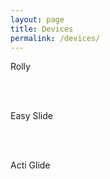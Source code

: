 ```yaml
---
layout: page
title: Devices
permalink: /devices/
---
```

<!-- Include the CSS & JS.. (This could be direct from the package or bundled) -->
<link rel="stylesheet" href="/src/lite-yt-embed.css" />

<script src="/src/lite-yt-embed.js"></script>

<!-- Use the element. You may use it before the lite-yt-embed JS is executed. -->

<div>
<p>Rolly</p>
<lite-youtube videoid="csXEqOBHgMU" style="background-image: url('https://i.ytimg.com/vi/csXEqOBHgMU/maxresdefault.jpg');" playlabel="Play: Rolly"></lite-youtube>
</div>
<br>
<br>

<div>
<p>Easy Slide</p>
<lite-youtube videoid="77OeZYWBrog" style="background-image: url('https://i.ytimg.com/vi/77OeZYWBrog/maxresdefault.jpg');" playlabel="Play: Easy Slide"></lite-youtube>
</div>
<br>
<br>

<div>
<p>Acti Glide</p>
<lite-youtube videoid="F2ldp-klaBc" style="background-image: url('https://i.ytimg.com/vi/F2ldp-klaBc/maxresdefault.jpg');" playlabel="Play: Acti Glide"></lite-youtube>
</div>
<br>
<br>


